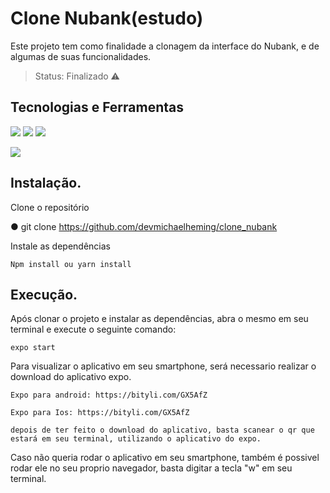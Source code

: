 # Clone Nubank(estudo)
Este projeto tem como finalidade a clonagem da interface do Nubank, e de algumas de suas funcionalidades.

> Status: Finalizado ⚠️

## Tecnologias e Ferramentas
![](https://img.shields.io/badge/JavaScript-323330?style=for-the-badge&logo=javascript&logoColor=F7DF1E) ![](https://img.shields.io/badge/React_Native-20232A?style=for-the-badge&logo=react&logoColor=61DAFB) ![](https://img.shields.io/badge/styled--components-DB7093?style=for-the-badge&logo=styled-components&logoColor=white)

![](https://img.shields.io/badge/Expo-1B1F23?style=for-the-badge&logo=expo&logoColor=white)

## Instalação.

Clone o repositório

  ● git clone https://github.com/devmichaelheming/clone_nubank

Instale as dependências

    Npm install ou yarn install


## Execução.

Após clonar o projeto e instalar as dependências, abra o mesmo em seu terminal e execute o seguinte comando:

    expo start

Para visualizar o aplicativo em seu smartphone, será necessario realizar o download do aplicativo expo.

    Expo para android: https://bityli.com/GX5AfZ

    Expo para Ios: https://bityli.com/GX5AfZ

    depois de ter feito o download do aplicativo, basta scanear o qr que estará em seu terminal, utilizando o aplicativo do expo.

Caso não queria rodar o aplicativo em seu smartphone, também é possivel rodar ele no seu proprio navegador, basta digitar a tecla "w" em seu terminal.

